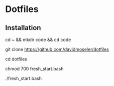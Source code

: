 # Dotfiles

## Installation

cd ~ && mkdir code && cd code

git clone https://github.com/davidmoseler/dotfiles

cd dotfiles

chmod 700 fresh_start.bash

./fresh_start.bash

